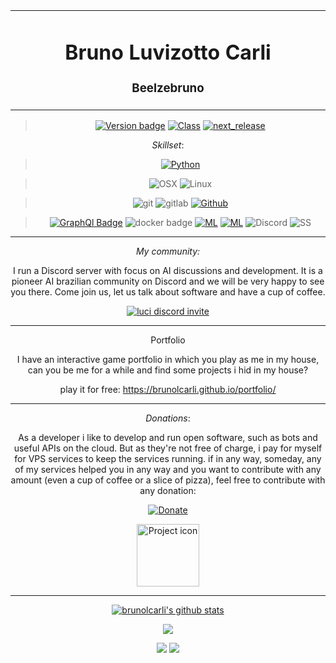 <table align="center"><tr><td align="center" width="9999">

# Bruno Luvizotto Carli
### Beelzebruno
</td></tr>

</table>    

<div align="center">

> [![Version badge](https://img.shields.io/badge/version-0.3.0-silver.svg)]()
[![Class](https://img.shields.io/badge/class-software_engineer-silver.svg)]()
[![next_release](https://img.shields.io/badge/next_release-04/09-silver.svg)]()


*Skillset*:


>[![Python](https://img.shields.io/badge/main_language-python-green.svg)]()

>![OSX](https://badgen.net/badge/icon/OSX?icon=apple&label&color=black)
![Linux](https://badgen.net/badge/&#9733;/Linux?color=black)

>![git](https://badgen.net/badge/icon/git?icon=git&label&color=orange)
![gitlab](https://badgen.net/badge/icon/gitlab?icon=gitlab&label&color=orange)
[![Github](https://badgen.net/badge/icon/Github?icon=github&label&color=cyan)]()

>[![GraphQl Badge](https://badgen.net/badge/icon/graphql/pink?icon=graphql&label)]()
![docker badge](https://badgen.net/badge/icon/docker?icon=docker&label)
[![ML](https://img.shields.io/badge/AI-Machine_Learning-green.svg)]()
[![ML](https://img.shields.io/badge/AI-NLP-yellow.svg)]()
![Discord](https://badgen.net/badge/icon/discord_bots?icon=discord&label&color=purple)
![SS](https://badgen.net/badge/icon/shellscript?icon=terminal&label&color=black)

<hr />

*My community:*

I run a Discord server with focus on AI discussions and development. It is a pioneer AI brazilian community on Discord and we will be very happy to see you there. Come join us, let us talk about software and have a cup of coffee. 

[![luci discord invite](https://images-ext-1.discordapp.net/external/R7TLwQMlKvsfpY1HWRweTUJ3J_Jb_1uaVGsKYNo6wQo/https/i.ibb.co/BK4nwVw/luci-nvt.gif)](https://discord.gg/kmSxzWG)

<hr />

Portfolio

I have an interactive game portfolio in which you play as me in my house, can you be me for a while and find some projects i hid in my house?

play it for free: https://brunolcarli.github.io/portfolio/

<hr />


*Donations*:

As a developer i like to develop and run open software, such as bots and useful APIs on the cloud. But as they're not free of charge, i pay for myself for VPS services to keep the services running. 
if in any way, someday, any of my services helped you in any way and you want to contribute with any amount (even a cup of coffee or a slice of pizza), feel free to contribute with any donation:

[![Donate](https://badgen.net/badge/icon/buymeacoffee?icon=buymeacoffee&label)](https://www.paypal.com/cgi-bin/webscr?cmd=_donations&business=PPYA5P239NRML&currency_code=USD&source=url)



<img src="https://images-wixmp-ed30a86b8c4ca887773594c2.wixmp.com/f/f96504f4-de0b-4e1a-9f8a-23cf3113f2c0/dcojb8h-708d3b86-c11c-4a4a-8094-c8113fd52a7e.gif?token=eyJ0eXAiOiJKV1QiLCJhbGciOiJIUzI1NiJ9.eyJzdWIiOiJ1cm46YXBwOiIsImlzcyI6InVybjphcHA6Iiwib2JqIjpbW3sicGF0aCI6IlwvZlwvZjk2NTA0ZjQtZGUwYi00ZTFhLTlmOGEtMjNjZjMxMTNmMmMwXC9kY29qYjhoLTcwOGQzYjg2LWMxMWMtNGE0YS04MDk0LWM4MTEzZmQ1MmE3ZS5naWYifV1dLCJhdWQiOlsidXJuOnNlcnZpY2U6ZmlsZS5kb3dubG9hZCJdfQ.Zjq4QngUjoh0qPyS_FliQW3b7GqTJytUqIqaLw1tHwM" align="center" width="100" alt="Project icon">

<hr />

[![brunolcarli's github stats](https://github-readme-stats.vercel.app/api?username=brunolcarli&theme=tokyonight)](https://github.com/anuraghazra/github-readme-stats)

![](https://github-profile-trophy.vercel.app/?username=brunolcarli&theme=dracula)

![](https://images.youracclaim.com/size/110x110/images/53caf8cc-b5e9-4424-b4a7-7b069fa13db4/Machine_Learning_with_Python.png)
![](https://images.youracclaim.com/size/110x110/images/f4f08b45-aa38-4242-8b05-dcdac6811504/Deep_Learning_Essentials.png)

</div>
